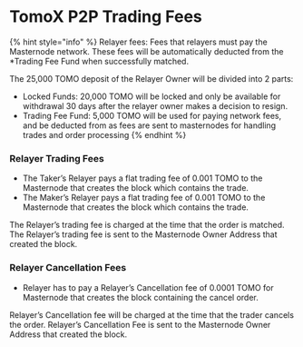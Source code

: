 # TomoX P2P Trading Fees

{% hint style="info" %}
Relayer fees: Fees that relayers must pay the Masternode network. These fees will be automatically deducted from the \*Trading Fee Fund when successfully matched. 

The 25,000 TOMO deposit of the Relayer Owner will be divided into 2 parts:

* Locked Funds: 20,000 TOMO will be locked and only be available for withdrawal 30 days after the relayer owner makes a decision to resign. 
* Trading Fee Fund: 5,000 TOMO will be used for paying network fees, and be deducted from as fees are sent to masternodes for handling trades and order processing
{% endhint %}

### Relayer Trading Fees

* The Taker’s Relayer pays a flat trading fee of 0.001 TOMO to the Masternode that creates the block which contains the trade.
* The Maker’s Relayer pays a flat trading fee of 0.001 TOMO to the Masternode that creates the block which contains the trade. 

The Relayer’s trading fee is charged at the time that the order is matched. The Relayer’s trading fee is sent to the Masternode Owner Address that created the block.  


### **Relayer Cancellation Fees**

* Relayer has to pay a Relayer’s Cancellation fee of 0.0001 TOMO for Masternode that creates the block containing the cancel order.

Relayer’s Cancellation fee will be charged at the time that the trader cancels the order. Relayer’s Cancellation Fee is sent to the Masternode Owner Address that created the block.



  


  
  


